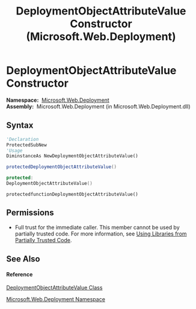 ﻿---
title: DeploymentObjectAttributeValue Constructor  (Microsoft.Web.Deployment)
TOCTitle: DeploymentObjectAttributeValue Constructor
ms:assetid: M:Microsoft.Web.Deployment.DeploymentObjectAttributeValue.#ctor
ms:mtpsurl: https://msdn.microsoft.com/en-us/library/microsoft.web.deployment.deploymentobjectattributevalue.deploymentobjectattributevalue(v=VS.90)
ms:contentKeyID: 22754004
ms.date: 05/02/2012
mtps_version: v=VS.90
f1_keywords:
- Microsoft.Web.Deployment.DeploymentObjectAttributeValue.DeploymentObjectAttributeValue
- Microsoft.Web.Deployment.DeploymentObjectAttributeValue.#ctor
dev_langs:
- CSharp
- JScript
- VB
- c++
api_location:
- Microsoft.Web.Deployment.dll
api_name:
- Microsoft.Web.Deployment.DeploymentObjectAttributeValue..ctor
api_type:
- Managed
topic_type:
- apiref
- kbSyntax
product_family_name: VS
ROBOTS: INDEX,FOLLOW
---

# DeploymentObjectAttributeValue Constructor

**Namespace:**  [Microsoft.Web.Deployment](microsoft-web-deployment-namespace.md)  
**Assembly:**  Microsoft.Web.Deployment (in Microsoft.Web.Deployment.dll)

## Syntax

``` vb
'Declaration
ProtectedSubNew
'Usage
DiminstanceAs NewDeploymentObjectAttributeValue()
```

``` csharp
protectedDeploymentObjectAttributeValue()
```

``` c++
protected:
DeploymentObjectAttributeValue()
```

``` jscript
protectedfunctionDeploymentObjectAttributeValue()
```

## Permissions

  - Full trust for the immediate caller. This member cannot be used by partially trusted code. For more information, see [Using Libraries from Partially Trusted Code](https://msdn.microsoft.com/en-us/library/8skskf63\(v=vs.90\)).

## See Also

#### Reference

[DeploymentObjectAttributeValue Class](deploymentobjectattributevalue-class-microsoft-web-deployment.md)

[Microsoft.Web.Deployment Namespace](microsoft-web-deployment-namespace.md)

